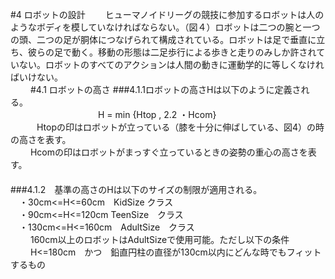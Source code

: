 #4 ロボットの設計
　　ヒューマノイドリーグの競技に参加するロボットは人のようなボディを模していなければならない。（図４）ロボットは二つの腕と一つの頭、二つの足が胴体につなげられて構成されている。ロボットは足で垂直に立ち、彼らの足で動く。移動の形態は二足歩行による歩きと走りのみしか許されていない。ロボットのすべてのアクションは人間の動きに運動学的に等しくなければいけない。  
　　
#4.1 ロボットの高さ
###4.1.1ロボットの高さHは以下のように定義される。  
　　　　　　　　　　H =  min  {Htop ,  2.2 ・Hcom}    
　　　Htopの印はロボットが立っている（膝を十分に伸ばしている、図4）の時の高さを表す。    
　　  Hcomの印はロボットがまっすぐ立っているときの姿勢の重心の高さを表す。  
　　  
###4.1.2　基準の高さのHは以下のサイズの制限が適用される。  
 　・30cm<=H<=60cm　KidSize クラス  
 　・90cm<=H<=120cm  TeenSize　クラス  
 　・130cm<=H<=160cm　AdultSize　クラス  
　 　160cm以上のロボットはAdultSizeで使用可能。ただし以下の条件  
　 　H<=180cm　かつ　鉛直円柱の直径が130cm以内にどんな時でもフィットするもの  
  


